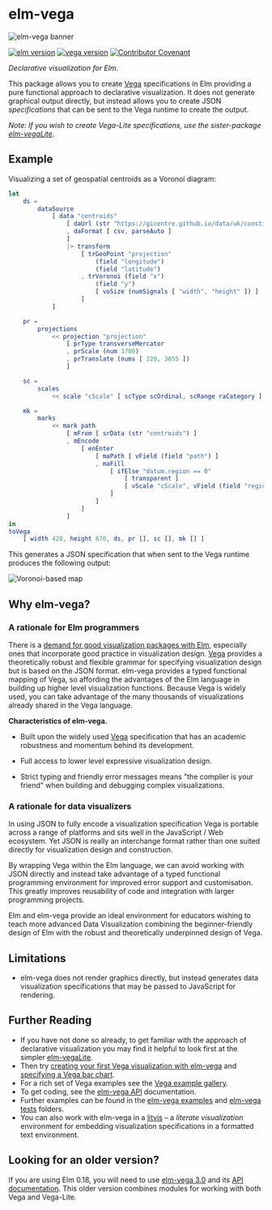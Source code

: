 # elm-vega

![elm-vega banner](https://raw.githubusercontent.com/gicentre/elm-vega/main/images/banner.jpg)

[![elm version](https://img.shields.io/badge/Elm-v0.19-blue.svg?style=flat-square)](https://elm-lang.org)
[![vega version](https://img.shields.io/badge/Vega-v5.15-purple.svg?style=flat-square)](https://vega.github.io/vega/)
[![Contributor Covenant](https://img.shields.io/badge/Contributor%20Covenant-v1.4%20adopted-ff69b4.svg)](CODE_OF_CONDUCT.md)

_Declarative visualization for Elm._

This package allows you to create [Vega](https://vega.github.io/vega/) specifications in Elm providing a pure functional approach to declarative visualization.
It does not generate graphical output directly, but instead allows you to create JSON _specifications_ that can be sent to the Vega runtime to create the output.

_Note: If you wish to create Vega-Lite specifications, use the sister-package [elm-vegaLite](https://github.com/gicentre/elm-vegaLite)._

## Example

Visualizing a set of geospatial centroids as a Voronoi diagram:

```elm
let
    ds =
        dataSource
            [ data "centroids"
                [ daUrl (str "https://gicentre.github.io/data/uk/constituencySpacedCentroidsWithSpacers.csv")
                , daFormat [ csv, parseAuto ]
                ]
                |> transform
                    [ trGeoPoint "projection"
                        (field "longitude")
                        (field "latitude")
                    , trVoronoi (field "x")
                        (field "y")
                        [ voSize (numSignals [ "width", "height" ]) ]
                    ]
            ]

    pr =
        projections
            << projection "projection"
                [ prType transverseMercator
                , prScale (num 3700)
                , prTranslate (nums [ 320, 3855 ])
                ]

    sc =
        scales
            << scale "cScale" [ scType scOrdinal, scRange raCategory ]

    mk =
        marks
            << mark path
                [ mFrom [ srData (str "centroids") ]
                , mEncode
                    [ enEnter
                        [ maPath [ vField (field "path") ]
                        , maFill
                            [ ifElse "datum.region == 0"
                                [ transparent ]
                                [ vScale "cScale", vField (field "region") ]
                            ]
                        ]
                    ]
                ]
in
toVega
    [ width 420, height 670, ds, pr [], sc [], mk [] ]
```

This generates a JSON specification that when sent to the Vega runtime produces the following output:

![Voronoi-based map](https://raw.githubusercontent.com/gicentre/elm-vega/main/images/voronoi.png)

## Why elm-vega?

### A rationale for Elm programmers

There is a [demand for good visualization packages with Elm](https://package.elm-lang.org/packages/elm/svg/latest), especially ones that incorporate good practice in visualization design.
[Vega](https://vega.github.io/vega/) provides a theoretically robust and flexible grammar for specifying visualization design but is based on the JSON format.
elm-vega provides a typed functional mapping of Vega, so affording the advantages of the Elm language in building up higher level visualization functions.
Because Vega is widely used, you can take advantage of the many thousands of visualizations already shared in the Vega language.

**Characteristics of elm-vega.**

- Built upon the widely used [Vega](https://vega.github.io/vega/) specification that has an academic robustness and momentum behind its development.

- Full access to lower level expressive visualization design.

- Strict typing and friendly error messages means "the compiler is your friend" when building and debugging complex visualizations.

### A rationale for data visualizers

In using JSON to fully encode a visualization specification Vega is portable across a range of platforms and sits well in the JavaScript / Web ecosystem.
Yet JSON is really an interchange format rather than one suited directly for visualization design and construction.

By wrapping Vega within the Elm language, we can avoid working with JSON directly and instead take advantage of a typed functional programming environment for improved error support and customisation.
This greatly improves reusability of code and integration with larger programming projects.

Elm and elm-vega provide an ideal environment for educators wishing to teach more advanced Data Visualization combining the beginner-friendly design of Elm with the robust and theoretically underpinned design of Vega.

## Limitations

- elm-vega does not render graphics directly, but instead generates data visualization specifications that may be passed to JavaScript for rendering.

## Further Reading

- If you have not done so already, to get familiar with the approach of declarative visualization you may find it helpful to look first at the simpler [elm-vegaLite](https://github.com/gicentre/elm-vegaLite).
- Then try [creating your first Vega visualization with elm-vega](https://github.com/gicentre/elm-vega/tree/main/docs/helloWorld) and [specifying a Vega bar chart](https://github.com/gicentre/elm-vega/tree/main/docs/barChart).
- For a rich set of Vega examples see the [Vega example gallery](https://github.com/gicentre/elm-vega/tree/main/test-gallery).
- To get coding, see the [elm-vega API](https://package.elm-lang.org/packages/gicentre/elm-vega/latest) documentation.
- Further examples can be found in the [elm-vega examples](https://github.com/gicentre/elm-vega/tree/main/examples) and [elm-vega tests](https://github.com/gicentre/elm-vega/tree/main/tests) folders.
- You can also work with elm-vega in a [litvis](https://github.com/gicentre/litvis) – a _literate visualization_ environment for embedding visualization specifications in a formatted text environment.

## Looking for an older version?

If you are using Elm 0.18, you will need to use [elm-vega 3.0](https://github.com/gicentre/elm-vega/tree/v3.0) and its [API documentation](https://package.elm-lang.org/packages/gicentre/elm-vega/3.0.1).
This older version combines modules for working with both Vega and Vega-Lite.

